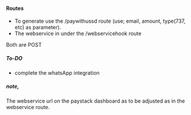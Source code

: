 #### Routes

- To generate use the /paywithussd route (use; email, amount, type(737, etc) as parameter).
- The webservice in under the /webservicehook route

Both are POST

##### To-DO

- complete the whatsApp integration

##### note,

The webservice url on the paystack dashboard as to be adjusted as in the webservice route.
